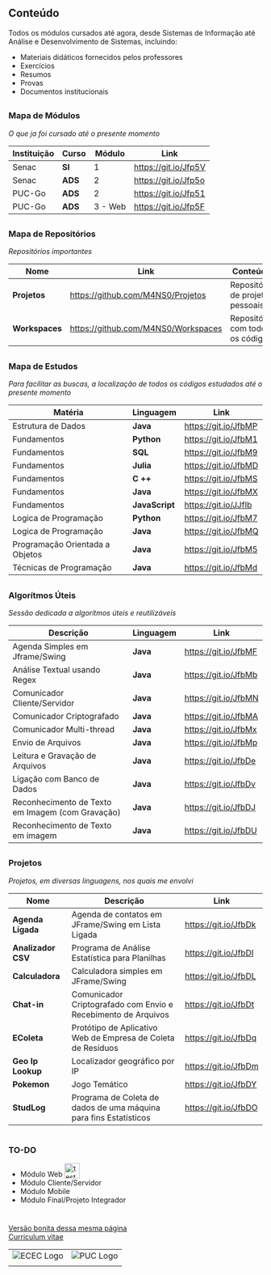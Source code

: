 ## Conteúdo

Todos os módulos cursados até agora, desde Sistemas de Informação até Análise e Desenvolvimento de Sistemas, incluindo:

  + Materiais didáticos fornecidos pelos professores
  + Exercícios
  + Resumos
  + Provas
  + Documentos institucionais

##

### Mapa de Módulos
_O que ja foi cursado até o presente momento_

| Instituição | Curso   | Módulo | Link                 |
| ----------- | ------- | ------ | -------------------- |
| Senac       | **SI**  | 1      | https://git.io/Jfp5V |
| Senac       | **ADS** | 2      | https://git.io/Jfp5o |
| PUC-Go      | **ADS** | 2      | https://git.io/Jfp51 |
| PUC-Go      | **ADS** | 3 - Web| https://git.io/Jfp5F |

##

### Mapa de Repositórios
_Repositórios importantes_

| Nome           | Link                                | Conteúdo                         |
| -------------- | ----------------------------------- | -------------------------------- |
| **Projetos**   | https://github.com/M4NS0/Projetos   | Repositório de projetos pessoais |
| **Workspaces** | https://github.com/M4NS0/Workspaces | Repositório com todos os códigos |

##

### Mapa de Estudos

_Para facilitar as buscas, a localização de todos os códigos estudados até o presente momento_ 

| Matéria                         | Linguagem      | Link                 |
| ------------------------------- | -------------- | -------------------- |
| Estrutura de Dados              | **Java**       | https://git.io/JfbMP |
| Fundamentos                     | **Python**     | https://git.io/JfbM1 |
| Fundamentos                     | **SQL**        | https://git.io/JfbM9 |
| Fundamentos                     | **Julia**      | https://git.io/JfbMD |
| Fundamentos                     | **C ++**       | https://git.io/JfbMS |
| Fundamentos                     | **Java**       | https://git.io/JfbMX |
| Fundamentos                     | **JavaScript** | https://git.io/JJfIb |
| Logica de Programação           | **Python**     | https://git.io/JfbM7 |
| Logica de Programação           | **Java**       | https://git.io/JfbMQ |
| Programação Orientada a Objetos | **Java**       | https://git.io/JfbM5 |
| Técnicas de Programação         | **Java**       | https://git.io/JfbMd |

##

### Algorítmos Úteis

_Sessão dedicada a algorítmos úteis e reutilizáveis_

| Descrição                                        | Linguagem | Link                 |
| ------------------------------------------------ | --------- | -------------------- |
| Agenda Simples em Jframe/Swing                   | **Java**  | https://git.io/JfbMF |
| Análise Textual usando Regex                     | **Java**  | https://git.io/JfbMb |
| Comunicador Cliente/Servidor                     | **Java**  | https://git.io/JfbMN |
| Comunicador Criptografado                        | **Java**  | https://git.io/JfbMA |
| Comunicador Multi-thread                         | **Java**  | https://git.io/JfbMx |
| Envio de Arquivos                                | **Java**  | https://git.io/JfbMp |
| Leitura e Gravação de Arquivos                   | **Java**  | https://git.io/JfbDe |
| Ligação com Banco de Dados                       | **Java**  | https://git.io/JfbDv |
| Reconhecimento de Texto em Imagem (com Gravação) | **Java**  | https://git.io/JfbDJ |
| Reconhecimento de Texto em imagem                | **Java**  | https://git.io/JfbDU |


##

### Projetos 

_Projetos, em diversas linguagens, nos quais me envolvi_

| Nome               | Descrição                                                         | Link                  |
| ------------------ | ----------------------------------------------------------------- |  -------------------- |
| **Agenda Ligada**  | Agenda de contatos em JFrame/Swing em Lista Ligada                |  https://git.io/JfbDk |
| **Analizador CSV** | Programa de Análise Estatística para Planilhas                    |  https://git.io/JfbDI |
| **Calculadora**    | Calculadora simples em JFrame/Swing                               |  https://git.io/JfbDL |
| **Chat-in**        | Comunicador Criptografado com Envio e Recebimento de Arquivos     |  https://git.io/JfbDt |
| **EColeta**        | Protótipo de Aplicativo Web de Empresa de Coleta de Resíduos      |  https://git.io/JfbDq | 
| **Geo Ip Lookup**  | Localizador geográfico por IP                                     |  https://git.io/JfbDm |
| **Pokemon**        | Jogo Temático                                                     |  https://git.io/JfbDY |
| **StudLog**        | Programa de Coleta de dados de uma máquina para fins Estatísticos |  https://git.io/JfbDO |

#

### TO-DO



 - Módulo Web   <img src="https://github.com/M4NS0/Matriz.Curricular/blob/master/Tick.png" alt="test" width="30" height="30" style="vertical-align:bottom">
 - Módulo Cliente/Servidor
 - Módulo Mobile
 - Módulo Final/Projeto Integrador

#

[Versão bonita dessa mesma página](https://m4ns0.github.io/)  
[Curriculum vitae](https://)  

|     |     |
| --- | --- |
|![ECEC Logo](https://github.com/M4NS0/Matriz.Curricular/blob/master/puc.jpg )| ![PUC Logo](https://github.com/M4NS0/Matriz.Curricular/blob/master/Ecec.png) | 
|||   

